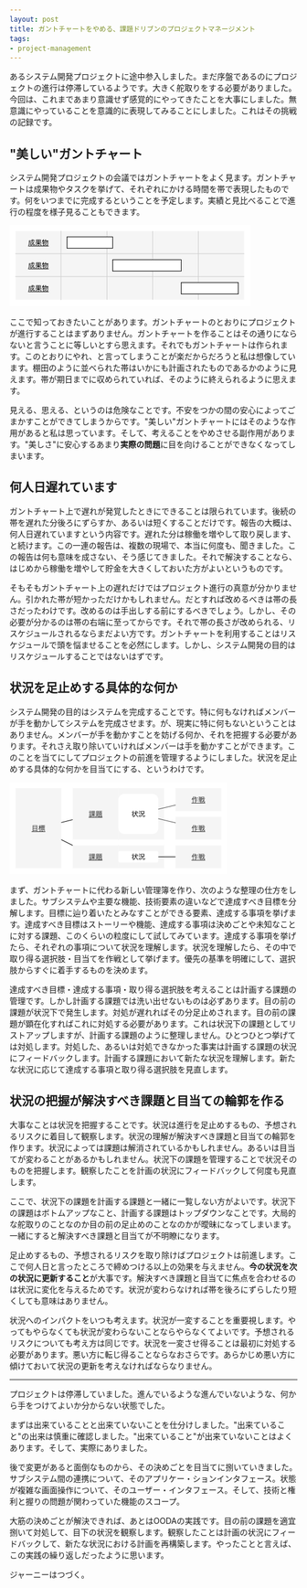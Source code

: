 ```yaml
---
layout: post
title: ガントチャートをやめる、課題ドリブンのプロジェクトマネージメント
tags: 
- project-management
---
```


あるシステム開発プロジェクトに途中参入しました。まだ序盤であるのにプロジェクトの進行は停滞しているようです。大きく舵取りをする必要がありました。今回は、これまであまり意識せず感覚的にやってきたことを大事にしました。無意識にやっていることを意識的に表現してみることにしました。これはその挑戦の記録です。

## "美しい"ガントチャート

システム開発プロジェクトの会議ではガントチャートをよく見ます。ガントチャートは成果物やタスクを挙げて、それぞれにかける時間を帯で表現したものです。何をいつまでに完成するということを予定します。実績と見比べることで進行の程度を様子見ることもできます。

![ガントチャート](../images/posts/2019-07-14/gantt-chart.png)

ここで知っておきたいことがあります。ガントチャートのとおりにプロジェクトが進行することはまずありません。ガントチャートを作ることはその通りにならないと言うことに等しいとすら思えます。それでもガントチャートは作られます。このとおりにやれ、と言ってしまうことが楽だからだろうと私は想像しています。棚田のように並べられた帯はいかにも計画されたものであるかのように見えます。帯が期日までに収められていれば、そのように終えられるように思えます。

見える、思える、というのは危険なことです。不安をつかの間の安心によってごまかすことができてしまうからです。"美しい"ガントチャートにはそのような作用があると私は思っています。そして、考えることをやめさせる副作用があります。"美しさ"に安心するあまり**実際の問題**に目を向けることができなくなってしまいます。

## 何人日遅れています

ガントチャート上で遅れが発覚したときにできることは限られています。後続の帯を遅れた分後ろにずらすか、あるいは短くすることだけです。報告の大概は、何人日遅れていますという内容です。遅れた分は稼働を増やして取り戻します、と続けます。この一連の報告は、複数の現場で、本当に何度も、聞きました。この報告は何も意味を成さない、そう感じてきました。それで解決することなら、はじめから稼働を増やして貯金を大きくしておいた方がよいというものです。

そもそもガントチャート上の遅れだけではプロジェクト進行の真意が分かりません。引かれた帯が短かっただけかもしれません。だとすれば改めるべきは帯の長さだったわけです。改めるのは手出しする前にするべきでしょう。しかし、その必要が分かるのは帯の右端に至ってからです。それで帯の長さが改められる、リスケジュールされるならまだよい方です。ガントチャートを利用することはリスケジュールで頭を悩ませることを必然にします。しかし、システム開発の目的はリスケジュールすることではないはずです。

## 状況を足止めする具体的な何か

システム開発の目的はシステムを完成することです。特に何もなければメンバーが手を動かしてシステムを完成させます。が、現実に特に何もないということはありません。メンバーが手を動かすことを妨げる何か、それを把握する必要があります。それさえ取り除いていければメンバーは手を動かすことができます。このことを当てにしてプロジェクトの前進を管理するようにしました。状況を足止めする具体的な何かを目当てにする、というわけです。

![課題構造](../images/posts/2019-07-14/issue-structure.png)

まず、ガントチャートに代わる新しい管理簿を作り、次のような整理の仕方をしました。サブシステムや主要な機能、技術要素の違いなどで達成すべき目標を分解します。目標に辿り着いたとみなすことができる要素、達成する事項を挙げます。達成すべき目標はストーリーや機能、達成する事項は決めごとや未知なことに対する課題、このくらいの粒度にして試してみています。達成する事項を挙げたら、それぞれの事項について状況を理解します。状況を理解したら、その中で取り得る選択肢・目当てを作戦として挙げます。優先の基準を明確にして、選択肢からすぐに着手するものを決めます。

達成すべき目標・達成する事項・取り得る選択肢を考えることは計画する課題の管理です。しかし計画する課題では洗い出せないものは必ずあります。目の前の課題が状況下で発生します。対処が遅れればその分足止めされます。目の前の課題が顕在化すればこれに対処する必要があります。これは状況下の課題としてリストアップしますが、計画する課題のように整理しません。ひとつひとつ挙げては対処します。対処した、あるいは対処できなかった事実は計画する課題の状況にフィードバックします。計画する課題において新たな状況を理解します。新たな状況に応じて達成する事項と取り得る選択肢を見直します。

## 状況の把握が解決すべき課題と目当ての輪郭を作る

大事なことは状況を把握することです。状況は進行を足止めするもの、予想されるリスクに着目して観察します。状況の理解が解決すべき課題と目当ての輪郭を作ります。状況によっては課題は解消されているかもしれません。あるいは目当てが変わることがあるかもしれません。状況下の課題を管理することで状況そのものを把握します。観察したことを計画の状況にフィードバックして何度も見直します。

ここで、状況下の課題を計画する課題と一緒に一覧しない方がよいです。状況下の課題はボトムアップなこと、計画する課題はトップダウンなことです。大局的な舵取りのことなのか目の前の足止めのことなのかが曖昧になってしまいます。一緒にすると解決すべき課題と目当てが不明瞭になります。

足止めするもの、予想されるリスクを取り除けばプロジェクトは前進します。ここで何人日と言ったところで締めつける以上の効果を与えません。**今の状況を次の状況に更新すること**が大事です。解決すべき課題と目当てに焦点を合わせるのは状況に変化を与えるためです。状況が変わらなければ帯を後ろにずらしたり短くしても意味はありません。

状況へのインパクトをいつも考えます。状況が一変することを重要視します。やってもやらなくても状況が変わらないことならやらなくてよいです。予想されるリスクについても考え方は同じです。状況を一変させ得ることは最初に対処する必要があります。悪い方に転じ得ることならなおさらです。あらかじめ悪い方に傾けておいて状況の更新を考えなければならなりません。

----

プロジェクトは停滞していました。進んでいるような進んでいないような、何から手をつけてよいか分からない状態でした。

まずは出来ていることと出来ていないことを仕分けしました。"出来ていること"の出来は慎重に確認しました。"出来ていること"が出来ていないことはよくあります。そして、実際にありました。

後で変更があると面倒なものから、その決めごとを目当てに捌いていきました。サブシステム間の連携について、そのアプリケー・ションインタフェース。状態が複雑な画面操作について、そのユーザー・インタフェース。そして、技術と権利と握りの問題が関わっていた機能のスコープ。

大筋の決めごとが解決できれば、あとはOODAの実践です。目の前の課題を適宜捌いて対処して、目下の状況を観察します。観察したことは計画の状況にフィードバックして、新たな状況における計画を再構築します。やったことと言えば、この実践の繰り返しだったように思います。

ジャーニーはつづく。
